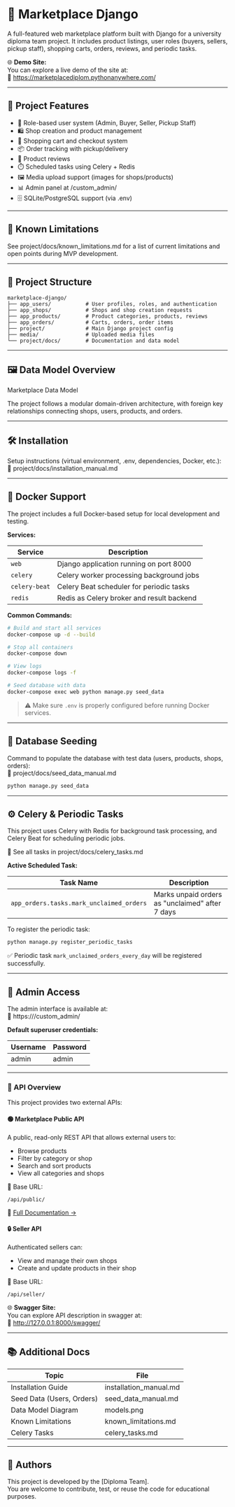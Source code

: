 # 🛒 Marketplace Django

A full-featured web marketplace platform built with Django for a university diploma team project. It includes product listings, user roles (buyers, sellers, pickup staff), shopping carts, orders, reviews, and periodic tasks.

🌐 **Demo Site:**  
You can explore a live demo of the site at:  
🔗 https://marketplacediplom.pythonanywhere.com/

---

## 📌 Project Features

- 🔐 Role-based user system (Admin, Buyer, Seller, Pickup Staff)
- 🛍️ Shop creation and product management
- 🛒 Shopping cart and checkout system
- 📦 Order tracking with pickup/delivery
- 💬 Product reviews
- ⏱️ Scheduled tasks using Celery + Redis
- 🖼️ Media upload support (images for shops/products)
- 📊 Admin panel at /custom_admin/
- 🗄️ SQLite/PostgreSQL support (via .env)

---

## 🚧 Known Limitations

See project/docs/known_limitations.md for a list of current limitations and open points during MVP development.

---

## 🧭 Project Structure

```
marketplace-django/
├── app_users/           # User profiles, roles, and authentication
├── app_shops/           # Shops and shop creation requests
├── app_products/        # Product categories, products, reviews
├── app_orders/          # Carts, orders, order items
├── project/             # Main Django project config
├── media/               # Uploaded media files
└── project/docs/        # Documentation and data model
```

---

## 🖼️ Data Model Overview

Marketplace Data Model

The project follows a modular domain-driven architecture, with foreign key relationships connecting shops, users, products, and orders.

---

## 🛠️ Installation

Setup instructions (virtual environment, .env, dependencies, Docker, etc.):  
📄 project/docs/installation_manual.md

---

## 🐳 Docker Support

The project includes a full Docker-based setup for local development and testing.

**Services:**

| Service         | Description                              |
|-----------------|------------------------------------------|
| `web`           | Django application running on port 8000  |
| `celery`        | Celery worker processing background jobs |
| `celery-beat`   | Celery Beat scheduler for periodic tasks |
| `redis`         | Redis as Celery broker and result backend|

**Common Commands:**

```bash
# Build and start all services
docker-compose up -d --build

# Stop all containers
docker-compose down

# View logs
docker-compose logs -f

# Seed database with data 
docker-compose exec web python manage.py seed_data
```

> ⚠️ Make sure `.env` is properly configured before running Docker services.

---

## 🌱 Database Seeding

Command to populate the database with test data (users, products, shops, orders):  
📄 project/docs/seed_data_manual.md

```bash
python manage.py seed_data
```

---

## ⚙️ Celery & Periodic Tasks

This project uses Celery with Redis for background task processing, and Celery Beat for scheduling periodic jobs.

📄 See all tasks in project/docs/celery_tasks.md

**Active Scheduled Task:**

| Task Name                        | Description                                      |
|----------------------------------|--------------------------------------------------|
| `app_orders.tasks.mark_unclaimed_orders` | Marks unpaid orders as "unclaimed" after 7 days |

To register the periodic task:

```bash
python manage.py register_periodic_tasks
```

✅ Periodic task `mark_unclaimed_orders_every_day` will be registered successfully.

---

## 📮 Admin Access

The admin interface is available at:  
🔗 https://<your-domain>/custom_admin/

**Default superuser credentials:**

| Username | Password |
|----------|----------|
| admin    | admin    |

---

### 📡 API Overview

This project provides two external APIs:

#### 🟢 Marketplace Public API

A public, read-only REST API that allows external users to:

- Browse products
- Filter by category or shop
- Search and sort products
- View all categories and shops

📍 Base URL:
```
/api/public/
```

📄 [Full Documentation →](./project/docs/api_public.md)

#### 🔒 Seller API

Authenticated sellers can:

- View and manage their own shops
- Create and update products in their shop

📍 Base URL:
```
/api/seller/
```

🌐 **Swagger Site:**  
You can explore API description in swagger at:  
🔗 http://127.0.0.1:8000/swagger/

---

## 📚 Additional Docs

| Topic                    | File                        |
|--------------------------|-----------------------------|
| Installation Guide       | installation_manual.md      |
| Seed Data (Users, Orders)| seed_data_manual.md         |
| Data Model Diagram       | models.png                  |
| Known Limitations        | known_limitations.md        |
| Celery Tasks             | celery_tasks.md             |

---

## 👥 Authors

This project is developed by the [Diploma Team].  
You are welcome to contribute, test, or reuse the code for educational purposes.
